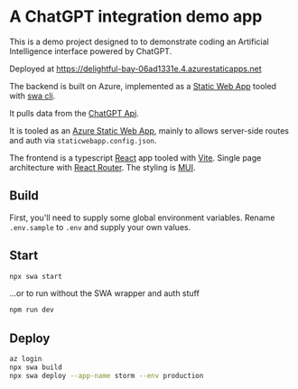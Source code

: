 # A ChatGPT integration demo app

This is a demo project designed to to demonstrate coding an Artificial Intelligence interface powered by ChatGPT.

Deployed at https://delightful-bay-06ad1331e.4.azurestaticapps.net

The backend is built on Azure, implemented as a [Static Web App](https://azure.microsoft.com/en-us/products/app-service/static) tooled with [swa cli](https://azure.github.io/static-web-apps-cli/).

It pulls data from the [ChatGPT Api](https://openai.com/api/).

It is tooled as an [Azure Static Web App](https://azure.microsoft.com/en-us/products/app-service/static), mainly to allows server-side routes and auth via `staticwebapp.config.json`.

The frontend is a typescript [React](https://react.dev) app tooled with [Vite](https://vite.dev). Single page architecture with [React Router](https://reactrouter.com/). The styling is [MUI](https://mui.com).

## Build

First, you'll need to supply some global environment variables. Rename `.env.sample` to `.env` and supply your own values.

## Start

```bash
npx swa start
```

...or to run without the SWA wrapper and auth stuff

```bash
npm run dev
```

## Deploy

```bash
az login
npx swa build
npx swa deploy --app-name storm --env production
```
